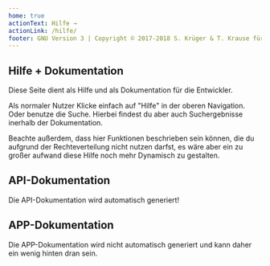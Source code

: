 ```yaml
---
home: true
actionText: Hilfe →
actionLink: /hilfe/
footer: GNU Version 3 | Copyright © 2017-2018 S. Krüger & T. Krause für den EC-Nordbund
---
```


## Hilfe + Dokumentation

Diese Seite dient als Hilfe und als Dokumentation für die Entwickler.

Als normaler Nutzer Klicke einfach auf "Hilfe" in der oberen Navigation. Oder benutze die Suche. Hierbei findest du aber auch Suchergebnisse inerhalb der Dokumentation.

Beachte außerdem, dass hier Funktionen beschrieben sein können, die du aufgrund der Rechteverteilung nicht nutzen darfst, es wäre aber ein zu großer aufwand diese Hilfe noch mehr Dynamisch zu gestalten.

## API-Dokumentation

Die API-Dokumentation wird automatisch generiert!

## APP-Dokumentation

Die APP-Dokumentation wird nicht automatisch generiert und kann daher ein wenig hinten dran sein.
